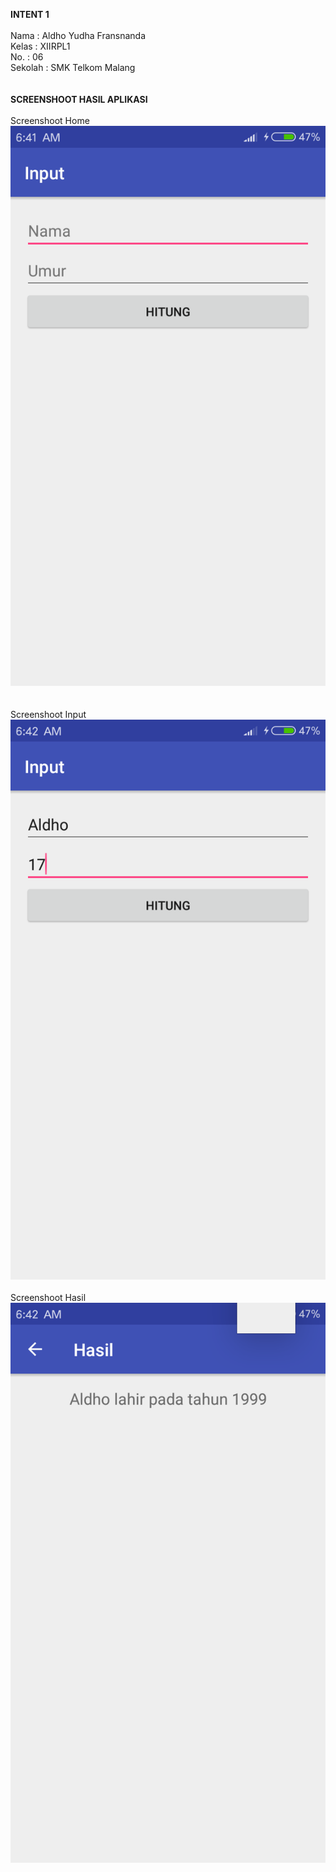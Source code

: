 <b>INTENT 1</b>
<br>
<br>
Nama : Aldho Yudha Fransnanda<br>
Kelas : XIIRPL1<br>
No. : 06<br>
Sekolah : SMK Telkom Malang<br>
<br>
<br><b>SCREENSHOOT HASIL APLIKASI</b>
<br><br>Screenshoot Home<br>
![Gambar](https://raw.githubusercontent.com/Aldhofransnanda/Intent1/master/Intent1%2310%23Home.png)<br>
<br><br>Screenshoot Input<br>
![Gambar](https://raw.githubusercontent.com/Aldhofransnanda/Intent1/master/Intent1%2310%23Input.png)
<br><br>Screenshoot Hasil<br>
![Gambar](https://raw.githubusercontent.com/Aldhofransnanda/Intent1/master/Intent1%2310%23Hasil.png)
